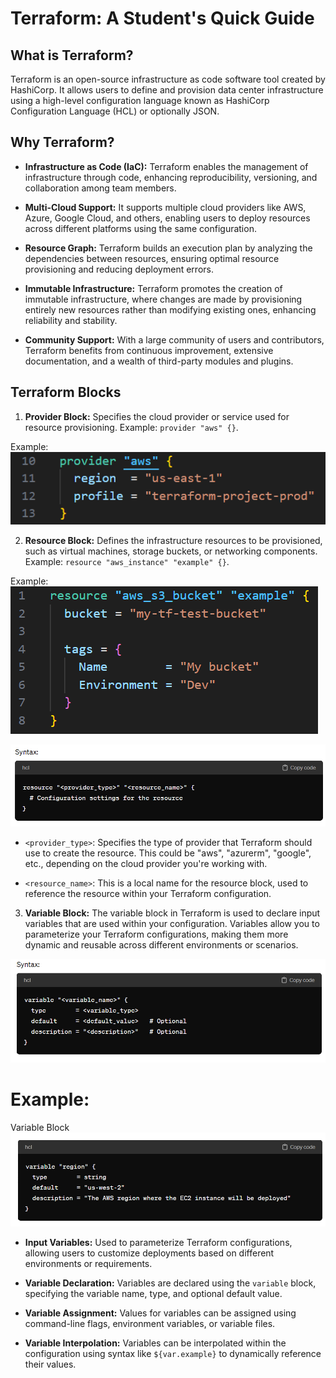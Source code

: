 # Terraform: A Student's Quick Guide

## What is Terraform?

Terraform is an open-source infrastructure as code software tool created by HashiCorp. It allows users to define and provision data center infrastructure using a high-level configuration language known as HashiCorp Configuration Language (HCL) or optionally JSON.

## Why Terraform?

- **Infrastructure as Code (IaC):** Terraform enables the management of infrastructure through code, enhancing reproducibility, versioning, and collaboration among team members.

- **Multi-Cloud Support:** It supports multiple cloud providers like AWS, Azure, Google Cloud, and others, enabling users to deploy resources across different platforms using the same configuration.

- **Resource Graph:** Terraform builds an execution plan by analyzing the dependencies between resources, ensuring optimal resource provisioning and reducing deployment errors.

- **Immutable Infrastructure:** Terraform promotes the creation of immutable infrastructure, where changes are made by provisioning entirely new resources rather than modifying existing ones, enhancing reliability and stability.

- **Community Support:** With a large community of users and contributors, Terraform benefits from continuous improvement, extensive documentation, and a wealth of third-party modules and plugins.

## Terraform Blocks

1. **Provider Block:** Specifies the cloud provider or service used for resource provisioning. Example: `provider "aws" {}`.

Example: ![alt text](image.png)

2. **Resource Block:** Defines the infrastructure resources to be provisioned, such as virtual machines, storage buckets, or networking components. Example: `resource "aws_instance" "example" {}`.

Example: ![alt text](image-1.png)

![alt text](image-2.png)

- `<provider_type>`: Specifies the type of provider that Terraform should use to create the resource. This could be "aws", "azurerm", "google", etc., depending on the cloud provider you're working with.

- `<resource_name>`: This is a local name for the resource block, used to reference the resource within your Terraform configuration.



3. **Variable Block:** The variable block in Terraform is used to declare input variables that are used within your configuration. Variables allow you to parameterize your Terraform configurations, making them more dynamic and reusable across different environments or scenarios.

![alt text](image-3.png)

# Example:

Variable Block
![alt text](image-4.png)

- **Input Variables:** Used to parameterize Terraform configurations, allowing users to customize deployments based on different environments or requirements.

- **Variable Declaration:** Variables are declared using the `variable` block, specifying the variable name, type, and optional default value.

- **Variable Assignment:** Values for variables can be assigned using command-line flags, environment variables, or variable files.

- **Variable Interpolation:** Variables can be interpolated within the configuration using syntax like `${var.example}` to dynamically reference their values.
